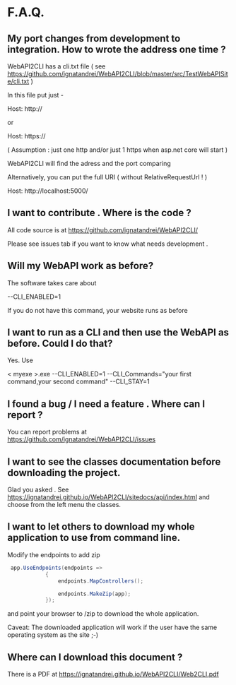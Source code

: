 # F.A.Q.

## My port changes from development to integration. How to wrote the address one time ?

WebAPI2CLI has a cli.txt file ( see https://github.com/ignatandrei/WebAPI2CLI/blob/master/src/TestWebAPISite/cli.txt ) 

In this file put just -  

Host: http:// 

or 

Host: https://
 
 ( Assumption : just one http and/or just 1 https when asp.net core will start )

WebAPI2CLI will find the adress and the port comparing 

Alternatively, you can put the full URI ( without RelativeRequestUrl ! )

Host: http://localhost:5000/

## I want to contribute  . Where is the code  ? 

All code source is at https://github.com/ignatandrei/WebAPI2CLI/ 

Please see issues tab if you want to know what needs development .

## Will my WebAPI work as before?

The software takes care about 

--CLI_ENABLED=1

If you do not have this command, your website runs as before

## I want to run as a CLI and then use the WebAPI as before. Could I do that? 

Yes. Use 

 &lt; myexe &gt;.exe  --CLI_ENABLED=1 --CLI_Commands="your first command,your second command" --CLI_STAY=1

## I found a bug / I need a feature . Where can I report ?

You can report problems at https://github.com/ignatandrei/WebAPI2CLI/issues

## I want to see the classes documentation before downloading the project.

Glad you asked . See https://ignatandrei.github.io/WebAPI2CLI/sitedocs/api/index.html and choose from the left menu the classes.

## I want to let others to download my whole application to use from command line.
Modify the endpoints to add zip

```csharp
 app.UseEndpoints(endpoints =>
            {
                endpoints.MapControllers();

                endpoints.MakeZip(app);
            });
```
and point your browser to <root of the site>/zip  to download the whole application.

Caveat: The downloaded application will work if the user have the same operating system as the site ;-)

## Where can I download this document ? 

There is a PDF at https://ignatandrei.github.io/WebAPI2CLI/Web2CLI.pdf



